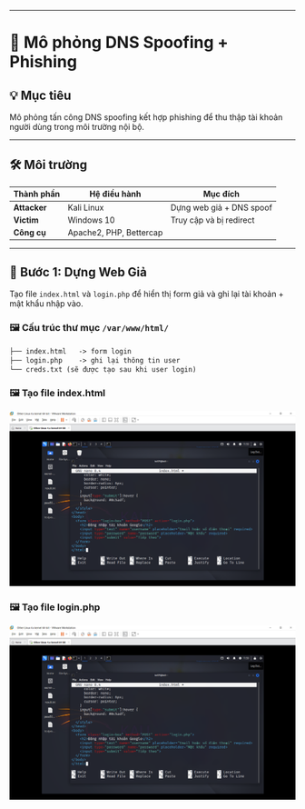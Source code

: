 
---

# 🧪 Mô phỏng DNS Spoofing + Phishing

## 💡 Mục tiêu

Mô phỏng tấn công DNS spoofing kết hợp phishing để thu thập tài khoản người dùng trong môi trường nội bộ.

---

## 🛠️ Môi trường

| Thành phần | Hệ điều hành | Mục đích |
|------------|--------------|----------|
| **Attacker** | Kali Linux | Dựng web giả + DNS spoof |
| **Victim**   | Windows 10  | Truy cập và bị redirect |
| **Công cụ** | Apache2, PHP, Bettercap | |

---

## 🔨 Bước 1: Dựng Web Giả

Tạo file `index.html` và `login.php` để hiển thị form giả và ghi lại tài khoản + mật khẩu nhập vào.

### 🖼️ Cấu trúc thư mục `/var/www/html/`



```
├── index.html   -> form login
├── login.php    -> ghi lại thông tin user
└── creds.txt (sẽ được tạo sau khi user login)
```
### 🖼️ Tạo file index.html

<img src="../assets/src_index.png" width="512">

### 🖼️ Tạo file login.php

<img src="../assets/src_index.png" width="512">


